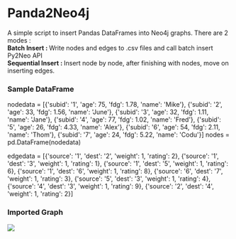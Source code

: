# Panda2Neo4j

A simple script to insert Pandas DataFrames into Neo4j graphs. There are 2 modes : </br>
<b>Batch Insert : </b> Write nodes and edges to .csv files and call batch insert Py2Neo API </br>
<b>Sequential Insert : </b> Insert node by node, after finishing with nodes, move on inserting edges. </br>

<h3>Sample DataFrame</h3>
nodedata = [{'subid': '1', 'age': 75, 'fdg': 1.78, 'name': 'Mike'},
            {'subid': '2', 'age': 33, 'fdg': 1.56, 'name': 'June'},
            {'subid': '3', 'age': 32, 'fdg': 1.11, 'name': 'Jane'},
            {'subid': '4', 'age': 77, 'fdg': 1.02, 'name': 'Fred'},
            {'subid': '5', 'age': 26, 'fdg': 4.33, 'name': 'Alex'},
            {'subid': '6', 'age': 54, 'fdg': 2.11, 'name': 'Thom'},
            {'subid': '7', 'age': 24, 'fdg': 5.22, 'name': 'Codu'}]
nodes = pd.DataFrame(nodedata)

edgedata = [{'source': '1', 'dest': '2', 'weight': 1, 'rating': 2},
            {'source': '1', 'dest': '3', 'weight': 1, 'rating': 1},
            {'source': '1', 'dest': '5', 'weight': 1, 'rating': 6},
            {'source': '1', 'dest': '6', 'weight': 1, 'rating': 8},
            {'source': '6', 'dest': '7', 'weight': 1, 'rating': 3},
            {'source': '5', 'dest': '3', 'weight': 1, 'rating': 4},
            {'source': '4', 'dest': '3', 'weight': 1, 'rating': 9},
            {'source': '2', 'dest': '4', 'weight': 1, 'rating': 2}]
            
<h3> Imported Graph </h3>
<img src='http://s13.postimg.org/t3y1hs4rn/Screen_Shot_2016_01_29_at_3_08_27_AM.jpg' border='0'/>

